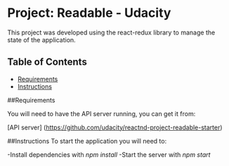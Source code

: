 # Project: Readable - Udacity 
This project was developed using the react-redux library to manage the state of the application.


## Table of Contents

- [Requirements](#requirements)
- [Instructions](#instructions)

 
##Requirements

You will need to have the API server running, you can get it from: 

[API server] (https://github.com/udacity/reactnd-project-readable-starter)

##Instructions
To start the application you will need to:

-Install dependencies with *npm install*
-Start the server with *npm start*

